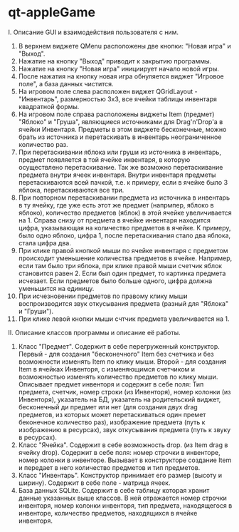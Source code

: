 # qt-appleGame

I. Описание GUI и взаимодействия пользователя с ним.
1. В верхнем виджете QMenu расположены две кнопки: "Новая игра" и "Выход".
2. Нажатие на кнопку "Выход" приводит к закрытию программы.
3. Нажатие на кнопку "Новая игра" инициирует начало новой игры.
4. После нажатия на кнопку новая игра обнуляется виджет "Игровое поле", 
а база данных чистится.
6. На игровом поле слева расположен виджет QGridLayout - "Инвентарь",
размерностью 3х3, все ячейки таблицы инвентаря квадратной формы.
7. На игровом поле справа расположены виджеты Item (предмет) "Яблоко" и 
"Груша", являющиеся источниками для Drag'n'Drop'a в ячейки Инвентаря.
Предметы в этом виджете бесконечные, можно брать из источника и
перетаскивать в инвентарь неограниченное количество раз.
8. При перетаскивании яблока или груши из источника в инвентарь, предмет 
появляется в той ячейке инвентаря, в которую осуществлено перетаскивание.
Так же возможно перетаскивание предмета внутри ячеек инвентаря. Внутри
инвентаря предметы перетаскиваются всей пачкой,
т.е. к примеру, если в ячейке было 3 яблока, перетаскиваются все три.
9. При повторном перетаскивании предмета из источника в инвентарь в ту
ячейку, где уже есть этот же предмет (напрмпер, яблоко в яблоко), количество 
предметов (яблок) в этой ячейке увеличивается на 1.
Справа снизу от предмета в ячейке инвентаря находится цифра, указывающая
на количество предметов в ячейке. К примеру, было одно яблоко, цифра 1,
после перетаскивания стало два яблока, стала цифра два.
10. При клике правой кнопкой мыши по ячейке инвентаря с предметом
происходит уменьшение количества предметов в ячейке. Например, если там
было три яблока, при клике правой мыши счетчик яблок становится равен 2.
Если был один предмет, то картинка предмета исчезает. Если предметов было
больше одного, цифра должна уменьшится на единицу.
11. При исчезновении предметов по правому клику мыши воспроизводится звук
откусывания предмета (разный для "Яблока" и "Груши").
12. При клике левой кнопки мыши счтчик предмета увеличивается на 1.

II. Описание классов программы и описание её работы.
1. Класс "Предмет". Содержит в себе перегруженный конструктор. Первый - для 
создания "бесконечного" Item без счетчика и без возможности изменять Item 
по клику мыши. Второй - для создания Item в ячейках Инвенторя, с изменяющимся
счетчиком и возможностью изменять количество предметов по клику мыши.
Описывает предмет инвенторя и содержит в себе поля: Тип предмета, счетчик, 
номер строки (из Инвенторя), номер колонки (из Инвенторя), указатель на БД, 
указатель на родительский виджет, бесконечный ди предмет или нет (для создания 
двух drag предметов, из которых может перетаскиваться один премет беконечное 
количество раз), изображение предмета (путь к изображению в ресурсах), звук 
откусывания предмета (путь к звуку в ресурсах).
2. Класс "Ячейка". Содержит в себе возможность drop. (из Item drag  в ячейку drop).
Содержит в себе поля: номер строчки в инвенторе, номер колонки в инвенторе.
Вызывает в конструкторе создание Item и передает в него количество предметов и 
тип предметов.
3. Класс "Инвентарь". Конструктор принимает его размер (высоту и ширину). 
Содержит в себе поле - матрица ячеек.
4. База данных SQLite. Содержит в себе таблицу которая хранит данные 
указанных выше классов. В ней отражается номер строчки инвенторя, номер колонки
инвенторя, тип предмета, находящегося в инвенторе, количество предметов, 
находящихся в ячейке инвенторя.

